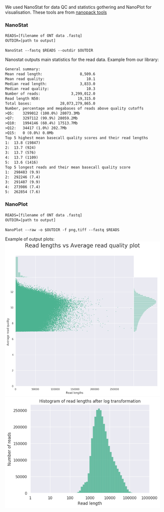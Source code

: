 We used NanoStat for data QC and statistics gothering and NanoPlot for visualisation. These tools are from [nanopack tools](https://github.com/wdecoster/nanopack)

### NanoStat
```
READS=[filename of ONT data .fastq]
OUTDIR=[path to output]

NanoStat --fastq $READS --outdir $OUTDIR
```
Nanostat outputs main statistics for the read data. Example from our library:

```
General summary:        
Mean read length:                 8,509.6
Mean read quality:                   10.1
Median read length:               3,833.0
Median read quality:                 10.3
Number of reads:              3,299,012.0
Read length N50:                 19,315.0
Total bases:             28,073,279,865.0
Number, percentage and megabases of reads above quality cutoffs
>Q5:	3299012 (100.0%) 28073.3Mb
>Q7:	3297112 (99.9%) 28059.2Mb
>Q10:	1994146 (60.4%) 17513.7Mb
>Q12:	34417 (1.0%) 202.7Mb
>Q15:	0 (0.0%) 0.0Mb
Top 5 highest mean basecall quality scores and their read lengths
1:	13.8 (19847)
2:	13.7 (924)
3:	13.7 (576)
4:	13.7 (1109)
5:	13.6 (1416)
Top 5 longest reads and their mean basecall quality score
1:	298483 (9.9)
2:	292246 (7.4)
3:	291487 (9.9)
4:	273986 (7.4)
5:	262854 (7.6)
```
### NanoPlot

```
READS=[filename of ONT data .fastq]
OUTDIR=[path to output]

NanoPlot --raw -o $OUTDIR -f png,tiff --fastq $READS 
```

Example of output plots:
![](image1.png)
![](image2.png)

